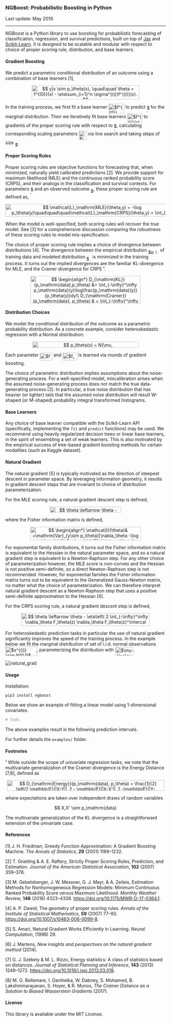 ### NGBoost: Probabilistic Boosting in Python

Last update: May 2019.

---

NGBoost is a Python library to use boosting for probabilistic forecasting of classification, regression, and survival predictions, built on top of [Jax](https://github.com/google/jax/tree/master/jax) and [Scikit-Learn](https://scikit-learn.org/stable/). It is designed to be scalable and modular with respect to choice of proper scoring rule, distribution, and base learners.

#### Gradient Boosting

We predict a parametric conditional distribution of an outcome using a combination of base learners [1], 
<p align="center"><img alt="$$&#10;y|x \sim p_\theta(x), \quad\quad \theta = f^{(0)}(x) - \eta\sum_{i=1}^n \sigma^{(i)}f^{(i)}(x).&#10;$$" src="svgs/6e88bf6b037886ee24b30f67cc37cea7.svg" align="middle" width="338.44368855pt" height="44.89738935pt"/></p>


In the training process, we first fit a base learner <img alt="$f^{(0)}(x)$" src="svgs/fbfd8683327ebfedc037cbf8cbd3cb33.svg" align="middle" width="49.64631704999999pt" height="29.190975000000005pt"/> to predict <img alt="$\theta$" src="svgs/27e556cf3caa0673ac49a8f0de3c73ca.svg" align="middle" width="8.17352744999999pt" height="22.831056599999986pt"/> for the marginal distribution. Then we iteratively fit base learners <img alt="$f^{(i)}(x) $" src="svgs/9807bb9cb30fcdad61cb761a9920169a.svg" align="middle" width="47.74465409999999pt" height="29.190975000000005pt"/> to gradients of the proper scoring rule with respect to <img alt="$\theta$" src="svgs/27e556cf3caa0673ac49a8f0de3c73ca.svg" align="middle" width="8.17352744999999pt" height="22.831056599999986pt"/>, calculating corresponding scaling parameters <img alt="$\sigma^{(i)}$" src="svgs/48f613508f39fc3fedd90b1e9a1d3892.svg" align="middle" width="24.907814249999987pt" height="29.190975000000005pt"/> via line search and taking steps of size <img alt="$\eta$" src="svgs/1d0496971a2775f4887d1df25cea4f7e.svg" align="middle" width="8.751954749999989pt" height="14.15524440000002pt"/>.

#### Proper Scoring Rules

Proper scoring rules are objective functions for forecasting that, when minimized, naturally yield calibrated predictions [2]. We provide support for maximum likelihood (MLE) and the continuous ranked probability score (CRPS), and their analogs in the classification and survival contexts. For parameters <img alt="$\theta$" src="svgs/27e556cf3caa0673ac49a8f0de3c73ca.svg" align="middle" width="8.17352744999999pt" height="22.831056599999986pt"/> and an observed outcome <img alt="$y$" src="svgs/deceeaf6940a8c7a5a02373728002b0f.svg" align="middle" width="8.649225749999989pt" height="14.15524440000002pt"/>, these proper scoring rule are defined as,
<p align="center"><img alt="$$&#10;\mathcal{L}_\mathrm{MLE}(\theta,y) = -\log p_\theta(y)\quad\quad\quad\mathcal{L}_\mathrm{CRPS}(\theta,y) = \int_{-\infty}^\infty(F_\theta(x) - \mathbb{1}\{z \leq y\})^2dz&#10;$$" src="svgs/eff554d3f021190aaef3bb374b6a1121.svg" align="middle" width="529.6928307pt" height="39.61228755pt"/></p>
When the model is well-specified, both scoring rules will recover the true model. See [3] for a comprehensive discussion comparing the robustness of these scoring rules to model mis-specification.

The choice of proper scoring rule implies a choice of divergence between distributions [4]. The divergence between the empirical distribution <img alt="$p_\mathrm{data}$" src="svgs/58bc879565c6919a94b750e51deddcae.svg" align="middle" width="33.772988699999985pt" height="14.15524440000002pt"/> of training data and modeled distribution <img alt="$p_\theta$" src="svgs/5f8e143b80227a85682626ace43e37cb.svg" align="middle" width="14.88586109999999pt" height="14.15524440000002pt"/> is minimized in the training process. It turns out the implied divergences are the familiar KL-divergence for MLE, and the Cramer divergence for CRPS ¹.
<p align="center"><img alt="$$&#10;\begin{align*}&#10;D_{\mathrm{KL}}(p_\mathrm{data},p_\theta) &amp;= \int_{-\infty}^\infty p_\mathrm{data}(y)\log\frac{p_\mathrm{data}(y)}{p_\theta(y)}dy\\&#10;D_{\mathrm{Cramer}}(p_\mathrm{data}, p_\theta) &amp; = \int_{-\infty}^\infty \left(F_\mathrm{data}(y) - F_\theta(y)\right)^2dy&#10;\end{align*}&#10;$$" src="svgs/62ebb58cd9a3013b15c00ef4ec8889d2.svg" align="middle" width="345.5918169pt" height="85.98429674999998pt"/></p>

#### Distribution Choices

We  model the conditional distribution of the outcome as a parametric probability distribution. As a concrete example, consider heteroskedastic regression with a Normal distribution:
<p align="center"><img alt="$$&#10;p_\theta(x) = N(\mu, \sigma^2)\quad\quad\quad\mu = f_\mu(x), \sigma^2=f_{\sigma^2}(x)&#10;$$" src="svgs/69261c73e7f013d008b251585210b72d.svg" align="middle" width="334.41731565pt" height="18.905967299999997pt"/></p>


Each parameter <img alt="$f_\mu(x)$" src="svgs/768e74d928782da8363b7a87218a17fe.svg" align="middle" width="39.04318109999999pt" height="24.65753399999998pt"/> and <img alt="$f_{\sigma^2}(x)$" src="svgs/236392c07e915194689ac4cbc3e143cc.svg" align="middle" width="45.49624364999999pt" height="24.65753399999998pt"/> is learned via rounds of gradient boosting.

The choice of parametric distribution implies assumptions about the noise-generating process. For a well-specified model, miscalibration arises when the assumed noise-generating process does not match the true data-generating process [3]. In particular, a true noise distribution that has heavier (or lighter) tails that the assumed noise distribution will result W-shaped (or M-shaped) probability integral transformed histograms.

#### Base Learners

Any choice of base learner compatible with the Scikit-Learn API (specifically, implementing the `fit` and `predict` functions) may be used. We recommend using heavily regularized decision trees or linear base learners, in the spirit of ensembling a set of weak learners. This is also motivated by the empirical success of tree-based gradient boosting methods for certain modalities (such as Kaggle dataset).

#### Natural Gradient

The natural gradient [5] is typically motivated as the direction of steepest descent in parameter space. By leveraging information geometry, it results in gradient descent steps that are invariant to choice of distribution parameterization. 

For the MLE scoring rule, a natural gradient descent step is defined,
<p align="center"><img alt="$$&#10;\theta \leftarrow \theta -\eta \mathcal{I}(\theta)^{-1}\nabla_\theta\mathcal{L}_\mathrm{MLE}(\theta,y),&#10;$$" src="svgs/b5a0741a88fa241d6e8481a8ddb8e7d8.svg" align="middle" width="223.09870439999997pt" height="18.312383099999998pt"/></p>


where the Fisher information matrix is defined,
<p align="center"><img alt="$$&#10;\begin{align*}&#10;\mathcal{I}(\theta)&amp; =\mathrm{Var}_{y\sim p_\theta}[\nabla_\theta -\log p_\theta(y) ]\\&#10;                   &amp; = \mathbb{E}_{y\sim p_\theta}[(\nabla_\theta -\log p_\theta(y))(\nabla_\theta -\log p_\theta(y))^\intercal].&#10;\end{align*}&#10;$$" src="svgs/38a48440c02fe3f0ac16e514454b5f03.svg" align="middle" width="347.842671pt" height="41.68947585pt"/></p>
For exponential family distributions, it turns out the Fisher information matrix is equivalent to the Hessian in the natural parameter space, and so a natural gradient step is equivalent to a Newton-Raphson step. For any other choice of parameterization however, the MLE score is non-convex and the Hessian is not positive semi-definite, so a direct Newton-Raphson step is not recommended. However, for exponential families the Fisher information matrix turns out to be equivalent to the Generalized Gauss-Newton matrix, no matter what the choice of parameterization. We can therefore interpret natural gradient descent as a Newton-Raphson step that uses a positive semi-definite approximation to the Hessian [6]. 

For the CRPS scoring rule, a natural gradient descent step is defined,
<p align="center"><img alt="$$&#10;\theta \leftarrow \theta - \eta\left( 2 \int_{-\infty}^\infty \nabla_\theta F_\theta(z) \nabla_\theta F_\theta(z)^\intercal dz \right) \nabla_\theta \mathcal{L}_\mathrm{CRPS}(\theta, y).&#10;$$" src="svgs/ace80a1a727b53925a4a6d507565439e.svg" align="middle" width="403.05408165pt" height="40.1830407pt"/></p>


For heteroskedastic prediction tasks in particular the use of natural gradient significantly improves the speed of the training process. In the example below we fit the marginal distribution of set of i.i.d. normal observations <img alt="$x^{(i)} \sim N(0,1)$" src="svgs/107e8f18478079d9610c4194345099c2.svg" align="middle" width="98.58914174999998pt" height="29.190975000000005pt"/>, parameterizing the distribution with <img alt="$\mu,\log\sigma^2$" src="svgs/cfa5cfc2906fe6d5a3c22962c67576d9.svg" align="middle" width="57.71880509999998pt" height="26.76175259999998pt"/>. 

![natural_grad](examples/visualizations/natural_grad.png)

#### Usage

Installation:

```
pip3 install ngboost
```

Below we show an example of fitting a linear model using 1-dimensional covariates.

```python
# Todo.

```

The above examples result in the following prediction intervals.

For further details the `examples/` folder.

#### Footnotes

¹ While outside the scope of univariate regression tasks, we note that the multivariate generalization of the Cramer divergence is the Energy Distance [7,8], defined as
<p align="center"><img alt="$$&#10;D_{\mathrm{Energy}}(p_\mathrm{data}, p_\theta) = \frac{1}{2} \left(2 \mathbb{E}||X-Y||_2 - \mathbb{E}||X-X'||_2 -\mathbb{E}||Y-Y'||_2\right),&#10;$$" src="svgs/9fa4c771cec2b03ff38879e8d64092c0.svg" align="middle" width="494.46086084999996pt" height="32.990165999999995pt"/></p>
where expectations are taken over independent draws of random variables
<p align="center"><img alt="$$&#10;X,X' \sim p_\mathrm{data} \quad\quad Y,Y' \sim p_\theta.&#10;$$" src="svgs/6af188d0a4ed748de74c3698c282cf7d.svg" align="middle" width="207.97349924999997pt" height="16.3763325pt"/></p>
The multivariate generalization of the KL divergence is a straightforward extension of the univariate case.

#### References

[1] J. H. Friedman, Greedy Function Approximation: A Gradient Boosting Machine. *The Annals of Statistics*, **29** (2001) 1189–1232.

[2] T. Gneiting & A. E. Raftery, Strictly Proper Scoring Rules, Prediction, and Estimation. *Journal of the American Statistical Association*, **102** (2007) 359–378.

[3] M. Gebetsberger, J. W. Messner, G. J. Mayr, & A. Zeileis, Estimation Methods for Nonhomogeneous Regression Models: Minimum Continuous Ranked Probability Score versus Maximum Likelihood. *Monthly Weather Review*, **146** (2018) 4323–4338. https://doi.org/10.1175/MWR-D-17-0364.1.

[4] A. P. Dawid, The geometry of proper scoring rules. *Annals of the Institute of Statistical Mathematics*, **59** (2007) 77–93. https://doi.org/10.1007/s10463-006-0099-8.

[5] S. Amari, Natural Gradient Works Efficiently in Learning. *Neural Computation*, (1998) 29.

[6] J. Martens, *New insights and perspectives on the natural gradient method* (2014).

[7] G. J. Székely & M. L. Rizzo, Energy statistics: A class of statistics based on distances. *Journal of Statistical Planning and Inference*, **143** (2013) 1249–1272. https://doi.org/10.1016/j.jspi.2013.03.018.

[8] M. G. Bellemare, I. Danihelka, W. Dabney, S. Mohamed, B. Lakshminarayanan, S. Hoyer, & R. Munos, *The Cramer Distance as a Solution to Biased Wasserstein Gradients* (2017).

#### License

This library is available under the MIT License.

